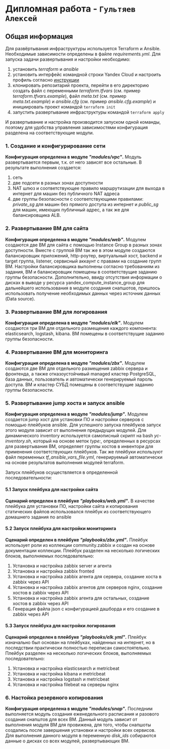 # Дипломная работа - `Гультяев Алексей`

## Общая информация
Для развёртывания инфраструктуры используется Terraform и Ansible. Необходимые зависимости определены в файле *requirements.yml*. Для запуска задачи развертывания и настройки необходимо:
1. установить *terraform* и *ansible*
2. установить интерфейс командной строки Yandex Cloud и настроить профиль согласно [инструкции](https://yandex.cloud/ru/docs/cli/quickstart)
3. клонировать репозитарий проекта, перейти в его директорию создать файл с переменными *terraform.tfvars* (см. пример *terraform.tfvars.example*), файл *meta.txt* (см. пример *meta.txt.example*) и *ansible.cfg* (см. пример *ansible.cfg.example*)
 и инициировать проект командой `terraform init`
4. запустить развертывание инфраструктуры командой `terraform apply`

И развертывание и настройка производится запуском одной команды, поэтому для удобства управления зависимостями конфигурация разделена на соответствующие модули.

### 1. Создание и конфигурирование сети
**Конфигурация определена в модуле *"modules/vpc"*.** Модуль развертывается первым, т.к. от него зависят все остальные. В результате выполнения создается:
1. сеть
2. две подсети в разных зонах доступности
3. NAT шлюз и соответствующее правило маршрутизации для выхода в интернет для машин без публичного NAT адреса
4. две группы безопасности с соответствующими правилами: *private_sg* для машин без прямого доступа из интернет и *public_sg* для машин, имеющих публичный адрес, а так же для балансировщика ALB.

### 2. Развертывание ВМ для сайта
**Конфигурация определена в модуле *"modules/web"*.** Модулем создаются две ВМ для сайта с помощью Instance Group в разных зонах доступности. Вместе с группой ВМ так же в этом модуле создаются балансировщик приложений, http-роутер, виртуальный хост, backend и target группа, listener, сервисный аккаунт с правами на создание групп ВМ. Настройки балансировщика выполнены согласно требованиям из задания, ВМ и балансировщик помещены в соответствущие заданию группы безопасности.
Дополнительно, ввиду отсутствия информации о дисках в выводе у ресурса yandex_compute_instance_group для дальнейшего использования в модуле создания снапшотов, пришлось использовать получение необходимых данных через источник данных (Data source).

### 3. Развертывание ВМ для логирования
**Конфигурация определена в модуле *"modules/elk"*.** Модулем создаются три ВМ для отдельного размещения каждого компонента: elasticsearch, logstash, kibana. ВМ помещены в соответствущие заданию группы безопасности.

### 4. Развертывание ВМ для мониторинга
**Конфигурация определена в модуле *"modules/zbx"*.** Модулем создаются две ВМ для отдельного размещения zabbix сервера и фронтенда, а также отказоустойчивый managed кластер PostgreSQL, база данных, пользователь и автоматически генерируемый пароль доступа. ВМ и кластер СУБД помещены в соответствущие заданию группы безопасности.

### 5. Развертывание jump хоста и запуск ansible
**Конфигурация определена в модуле *"modules/jump"*.** Модулем создается jump хост для установки ПО и настройки серверов с помощью плейбуков ansible. Для успешного запуска плейбуков запуск этого модуля зависит от выполнения предыдущих модулей.
Для динамического inventory используется самописный скрипт на bash *yc-inventory.sh*, который на основе меток *type:*, определенных в ресурсах для развертывания ВМ, определяет группы хостов в инвентори для применения соответствующих плейбуков. Так же плейбуки используют файл переменных *tf_ansible_vars_file.yml*, генерируемый автоматически на основе результатов выполнения модулей terraform.

Запуск плейбуков осуществляется в определенной последовательности:

#### 5.1 Запуск плейбука для настройки сайта
**Сценарий определен в плейбуке *"playbooks/web.yml"*.** В качестве плейбука для установки ПО, настройки сайта и копирования статических файлов использовался плейбук из соответствующего домашнего задания по ansible

#### 5.2 Запуск плейбука для настройки мониторинга
**Сценарий определен в плейбуке *"playbooks/zbx.yml"*.** Плейбук использует роли из коллекции community.zabbix и создан на основе документации коллекции. Плейбук разделен на несколько логических блоков, выполняемых последовательно:
1. Установка и настройка zabbix server и агента
2. Установка и настройка zabbix fronted
3. Установка и настройка zabbix агента для сервера, создание хоста в zabbix через API
4. Установка и настройка zabbix агентов для серверов nginx, создание хостов в zabbix через API
5. Установка и настройка zabbix агента для остальных, создание хостов в zabbix через API
6. Генерация файла json с конфигурацией дашборда и его создание в zabbix через API

#### 5.3 Запуск плейбука для настройки логирования
**Сценарий определен в плейбуке *"playbooks/elk.yml"*.** Плейбук изначально был основан на плейбуках, найденных на интернет, но в последствии практически полностью переписан самостоятельно. Плейбук разделен на несколько логических блоков, выполняемых последовательно:
1. Установка и настройка elasticsearch и metricbeat
2. Установка и настройка kibana и metricbeat
3. Установка и настройка logstash и metricbeat
4. Установка и настройка filebeat на серверы nginx

### 6. Настойка резервного копирования
**Конфигурация определена в модуле *"modules/snap"*.** Последним выполняется модуль создания еженедельного расписания и разового создания снапштов для всех ВМ. Данный модуль зависит от выполнения модуля ВМ для провижена, для того, чтобы снапшоты создались после завершения установки и настройки всех сервисов. Для выполнения данного модуля в переменную *disk_ids* собираются данные о дисках со всех модулей, развертывающих ВМ.

